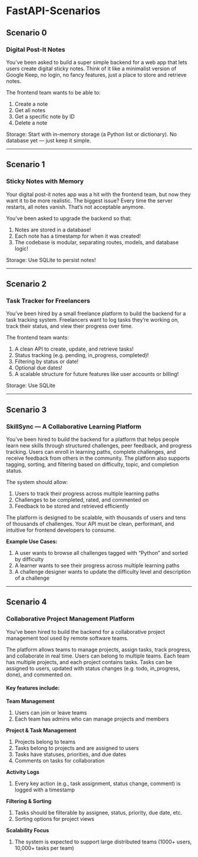 # FastAPI-Scenarios
## Scenario 0
### Digital Post-It Notes
You’ve been asked to build a super simple backend for a web app that lets users create digital sticky notes. Think of it like a minimalist version of Google Keep, no login, no fancy features, just a place to store and retrieve notes.

The frontend team wants to be able to:

1. Create a note
2. Get all notes
3. Get a specific note by ID
4. Delete a note

Storage: Start with in-memory storage (a Python list or dictionary). No database yet — just keep it simple.

---
## Scenario 1
### Sticky Notes with Memory
Your digital post-it notes app was a hit with the frontend team, but now they want it to be more realistic. The biggest issue? Every time the server restarts, all notes vanish. That’s not acceptable anymore.

You’ve been asked to upgrade the backend so that:

1. Notes are stored in a database!
2. Each note has a timestamp for when it was created!
3. The codebase is modular, separating routes, models, and database logic!

Storage: Use SQLite to persist notes!

---
## Scenario 2
### Task Tracker for Freelancers
You’ve been hired by a small freelance platform to build the backend for a task tracking system. Freelancers want to log tasks they’re working on, track their status, and view their progress over time.

The frontend team wants:

1. A clean API to create, update, and retrieve tasks!
2. Status tracking (e.g. pending, in_progress, completed)!
3. Filtering by status or date!
4. Optional due dates!
5. A scalable structure for future features like user accounts or billing!

Storage: Use SQLite

---
## Scenario 3
### SkillSync — A Collaborative Learning Platform
You’ve been hired to build the backend for a platform that helps people learn new skills through structured challenges, peer feedback, and progress tracking. Users can enroll in learning paths, complete challenges, and receive feedback from others in the community. The platform also supports tagging, sorting, and filtering based on difficulty, topic, and completion status.

The system should allow:

1. Users to track their progress across multiple learning paths
2. Challenges to be completed, rated, and commented on
3. Feedback to be stored and retrieved efficiently

The platform is designed to be scalable, with thousands of users and tens of thousands of challenges. Your API must be clean, performant, and intuitive for frontend developers to consume.

**Example Use Cases:**

1. A user wants to browse all challenges tagged with “Python” and sorted by difficulty
2. A learner wants to see their progress across multiple learning paths
3. A challenge designer wants to update the difficulty level and description of a challenge

---
## Scenario 4
### Collaborative Project Management Platform
You’ve been hired to build the backend for a collaborative project management tool used by remote software teams.

The platform allows teams to manage projects, assign tasks, track progress, and collaborate in real time. Users can belong to multiple teams. 
Each team has multiple projects, and each project contains tasks. Tasks can be assigned to users, updated with status changes (e.g. todo, in_progress, done), and commented on.

#### Key features include:

**Team Management**
1. Users can join or leave teams
2. Each team has admins who can manage projects and members

**Project & Task Management**
1. Projects belong to teams
2. Tasks belong to projects and are assigned to users
3. Tasks have statuses, priorities, and due dates
4. Comments on tasks for collaboration

**Activity Logs**
1. Every key action (e.g., task assignment, status change, comment) is logged with a timestamp

**Filtering & Sorting**
1. Tasks should be filterable by assignee, status, priority, due date, etc.
2. Sorting options for project views

**Scalability Focus**
1. The system is expected to support large distributed teams (1000+ users, 10,000+ tasks per team)